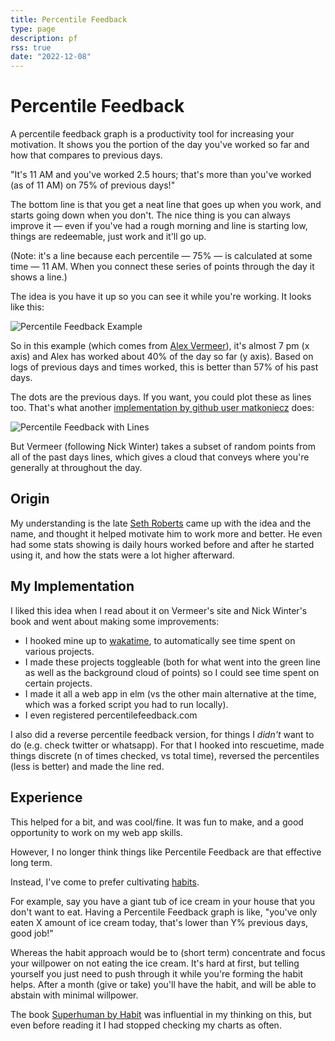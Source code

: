 ```yaml
---
title: Percentile Feedback 
type: page
description: pf
rss: true
date: "2022-12-08"
---
```


# Percentile Feedback
A percentile feedback graph is a productivity tool for increasing your
motivation. It shows you the portion of the day you've worked so far and how
that compares to previous days.

"It's 11 AM and you've worked 2.5 hours; that's more than you've worked (as of
11 AM) on 75% of previous days!"

The bottom line is that you get a neat line that goes up when you work, and
starts going down when you don't. The nice thing is you can always improve it —
even if you've had a rough morning and line is starting low, things are
redeemable, just work and it'll go up.

(Note: it's a line because each percentile — 75% — is calculated at some time —
11 AM. When you connect these series of points through the day it shows a
line.)

The idea is you have it up so you can see it while you're working. It looks
like this:

![Percentile Feedback Example](/images/percentile-feedback-example.png)

So in this example (which comes from [Alex Vermeer](https://alexvermeer.com/)),
it's almost 7 pm (x axis) and Alex has worked about 40% of the day so far (y
axis). Based on logs of previous days and times worked, this is better than 57%
of his past days.

The dots are the previous days. If you want, you could plot these as lines too.
That's what another [implementation by github user matkoniecz](https://github.com/matkoniecz/beeminder-percentile-feedback) does:

![Percentile Feedback with Lines](/images/percentile_feedback_lines.png)

But Vermeer (following Nick Winter) takes a subset of random points from all of
the past days lines, which gives a cloud that conveys where you're generally at
throughout the day.

## Origin
My understanding is the late [Seth
Roberts](https://en.wikipedia.org/wiki/Seth_Roberts) came up with the
idea and the name, and thought it helped motivate him to work more and better.
He even had some stats showing is daily hours worked before and after he
started using it, and how the stats were a lot higher afterward.

## My Implementation
I liked this idea when I read about it on Vermeer's site and Nick Winter's book
and went about making some improvements:
- I hooked mine up to [wakatime](https://wakatime.com/), to automatically see
  time spent on various projects.
- I made these projects toggleable (both for what went into the green line as
  well as the background cloud of points) so I could see time spent on certain
  projects.
- I made it all a web app in elm (vs the other main alternative at the time,
  which was a forked script you had to run locally).
- I even registered percentilefeedback.com

I also did a reverse percentile feedback version, for things I *didn't* want to
do (e.g. check twitter or whatsapp). For that I hooked into rescuetime, made
things discrete (n of times checked, vs total time), reversed the percentiles
(less is better) and made the line red.

## Experience
This helped for a bit, and was cool/fine. It was fun to make, and a good
opportunity to work on my web app skills. 

However, I no longer think things like Percentile Feedback are that effective
long term.

Instead, I've come to prefer cultivating [habits](/books/habit).

For example, say you have a giant tub of ice cream in your house that you don't
want to eat. Having a Percentile Feedback graph is like, "you've only eaten X
amount of ice cream today, that's lower than Y% previous days, good job!"

Whereas the habit approach would be to (short term) concentrate and focus your
willpower on not eating the ice cream. It's hard at first, but telling yourself
you just need to push through it while you're forming the habit helps. After a
month (give or take) you'll have the habit, and will be able to abstain with
minimal willpower.

The book [Superhuman by Habit](/books/habit) was influential in my thinking on
this, but even before reading it I had stopped checking my charts as often.

<comments/>

